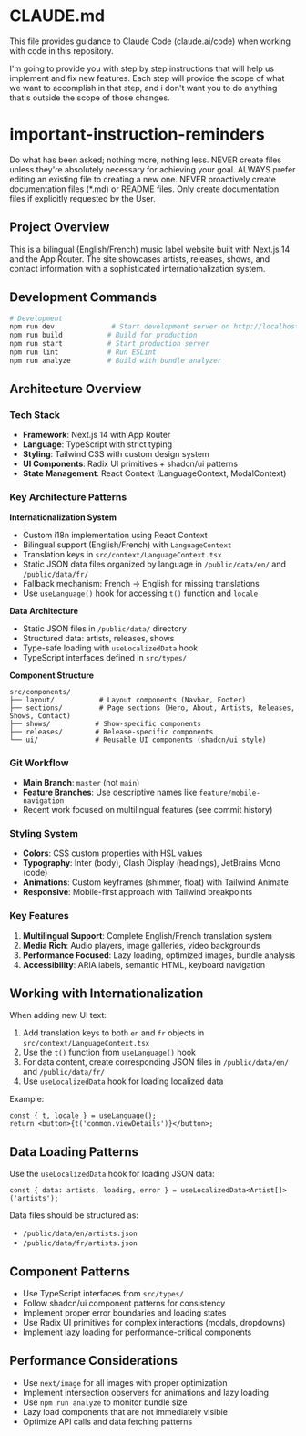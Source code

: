 # CLAUDE.md

This file provides guidance to Claude Code (claude.ai/code) when working with code in this repository.

I'm going to provide you with step by step instructions that will help us implement and fix new features. Each step will provide the scope of what we want to accomplish in that step, and i don't want you to do anything that's outside the scope of those changes. 

# important-instruction-reminders
Do what has been asked; nothing more, nothing less.
NEVER create files unless they're absolutely necessary for achieving your goal.
ALWAYS prefer editing an existing file to creating a new one.
NEVER proactively create documentation files (*.md) or README files. Only create documentation files if explicitly requested by the User.

## Project Overview

This is a bilingual (English/French) music label website built with Next.js 14 and the App Router. The site showcases artists, releases, shows, and contact information with a sophisticated internationalization system.

## Development Commands

```bash
# Development
npm run dev              # Start development server on http://localhost:3000
npm run build           # Build for production
npm run start           # Start production server
npm run lint            # Run ESLint
npm run analyze         # Build with bundle analyzer
```

## Architecture Overview

### Tech Stack
- **Framework**: Next.js 14 with App Router
- **Language**: TypeScript with strict typing
- **Styling**: Tailwind CSS with custom design system
- **UI Components**: Radix UI primitives + shadcn/ui patterns
- **State Management**: React Context (LanguageContext, ModalContext)

### Key Architecture Patterns

**Internationalization System**
- Custom i18n implementation using React Context
- Bilingual support (English/French) with `LanguageContext`
- Translation keys in `src/context/LanguageContext.tsx`
- Static JSON data files organized by language in `/public/data/en/` and `/public/data/fr/`
- Fallback mechanism: French → English for missing translations
- Use `useLanguage()` hook for accessing `t()` function and `locale`

**Data Architecture**
- Static JSON files in `/public/data/` directory
- Structured data: artists, releases, shows
- Type-safe loading with `useLocalizedData` hook
- TypeScript interfaces defined in `src/types/`

**Component Structure**
```
src/components/
├── layout/           # Layout components (Navbar, Footer)
├── sections/         # Page sections (Hero, About, Artists, Releases, Shows, Contact)
├── shows/           # Show-specific components
├── releases/        # Release-specific components  
└── ui/              # Reusable UI components (shadcn/ui style)
```

### Git Workflow
- **Main Branch**: `master` (not `main`)
- **Feature Branches**: Use descriptive names like `feature/mobile-navigation`
- Recent work focused on multilingual features (see commit history)

### Styling System
- **Colors**: CSS custom properties with HSL values
- **Typography**: Inter (body), Clash Display (headings), JetBrains Mono (code)
- **Animations**: Custom keyframes (shimmer, float) with Tailwind Animate
- **Responsive**: Mobile-first approach with Tailwind breakpoints

### Key Features
1. **Multilingual Support**: Complete English/French translation system
2. **Media Rich**: Audio players, image galleries, video backgrounds
3. **Performance Focused**: Lazy loading, optimized images, bundle analysis
4. **Accessibility**: ARIA labels, semantic HTML, keyboard navigation

## Working with Internationalization

When adding new UI text:
1. Add translation keys to both `en` and `fr` objects in `src/context/LanguageContext.tsx`
2. Use the `t()` function from `useLanguage()` hook
3. For data content, create corresponding JSON files in `/public/data/en/` and `/public/data/fr/`
4. Use `useLocalizedData` hook for loading localized data

Example:
```tsx
const { t, locale } = useLanguage();
return <button>{t('common.viewDetails')}</button>;
```

## Data Loading Patterns

Use the `useLocalizedData` hook for loading JSON data:
```tsx
const { data: artists, loading, error } = useLocalizedData<Artist[]>('artists');
```

Data files should be structured as:
- `/public/data/en/artists.json`
- `/public/data/fr/artists.json`

## Component Patterns

- Use TypeScript interfaces from `src/types/`
- Follow shadcn/ui component patterns for consistency
- Implement proper error boundaries and loading states
- Use Radix UI primitives for complex interactions (modals, dropdowns)
- Implement lazy loading for performance-critical components

## Performance Considerations

- Use `next/image` for all images with proper optimization
- Implement intersection observers for animations and lazy loading
- Use `npm run analyze` to monitor bundle size
- Lazy load components that are not immediately visible
- Optimize API calls and data fetching patterns